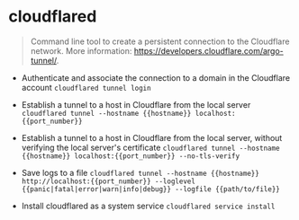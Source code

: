 # cloudflared
> Command line tool to create a persistent connection to the Cloudflare network.
> More information: <https://developers.cloudflare.com/argo-tunnel/>.

- Authenticate and associate the connection to a domain in the Cloudflare account
`cloudflared tunnel login`

- Establish a tunnel to a host in Cloudflare from the local server
`cloudflared tunnel --hostname {{hostname}} localhost:{{port_number}}`

- Establish a tunnel to a host in Cloudflare from the local server, without verifying the local server's certificate
`cloudflared tunnel --hostname {{hostname}} localhost:{{port_number}} --no-tls-verify`

- Save logs to a file
`cloudflared tunnel --hostname {{hostname}} http://localhost:{{port_number}} --loglevel {{panic|fatal|error|warn|info|debug}} --logfile {{path/to/file}}`

- Install cloudflared as a system service
`cloudflared service install`
